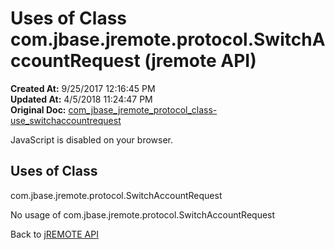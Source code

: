 # Uses of Class com.jbase.jremote.protocol.SwitchAccountRequest (jremote API)

**Created At:** 9/25/2017 12:16:45 PM  
**Updated At:** 4/5/2018 11:24:47 PM  
**Original Doc:** [com_jbase_jremote_protocol_class-use_switchaccountrequest](https://docs.jbase.com/39271-class-use/com_jbase_jremote_protocol_class-use_switchaccountrequest)  

<!--<br>    try {<br>        if (location.href.indexOf('is-external=true') == -1) {<br>            parent.document.title="Uses of Class com.jbase.jremote.protocol.SwitchAccountRequest (jremote   API)";<br>        }<br>    }<br>    catch(err) {<br>    }<br>//-->
JavaScript is disabled on your browser.



<!--<br>  allClassesLink = document.getElementById("allclasses\_navbar\_top");<br>  if(window==top) {<br>    allClassesLink.style.display = "block";<br>  }<br>  else {<br>    allClassesLink.style.display = "none";<br>  }<br>  //-->

## Uses of Class
com.jbase.jremote.protocol.SwitchAccountRequest

No usage of com.jbase.jremote.protocol.SwitchAccountRequest

Back to [jREMOTE API](com_jbase_jremote_package-summary)


